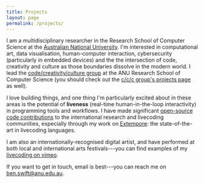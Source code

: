 ```yaml
---
title: Projects
layout: page
permalink: /projects/
---
```


I am a multidisciplinary researcher in the Research School of Computer Science
at the [Australian National
University](http://people.cecs.anu.edu.au/user/4919). I'm interested in
computational art, data visualisation, human-computer interaction, cybersecurity
(particularly in embedded devices) and the the intersection of code, creativity
and culture as those boundaries dissolve in the modern world. I lead the
[code/creativity/culture group](https://cs.anu.edu.au/code-creativity-culture/)
at the ANU Research School of Computer Science (you should check out the [c/c/c
group's projects page](https://cs.anu.edu.au/code-creativity-culture/projects/)
as well).

I love building things, and one thing I'm particularly excited about in these
areas is the potential of **liveness** (real-time human-in-the-loop
interactivity) in programming tools and workflows. I have made significant
[open-source code contributions](https://github.com/benswift) to the
international research and livecoding communities, especially through my work on
[Extempore](https://github.com/digego/extempore): the state-of-the-art in
livecoding languages.

I am also an internationally-recognised digital artist, and have performed at
both local and international arts festivals---you can find examples of my
[livecoding on vimeo](https://vimeo.com/benswift/videos).

If you want to get in touch, email is best---you can reach me on
<ben.swift@anu.edu.au>.
